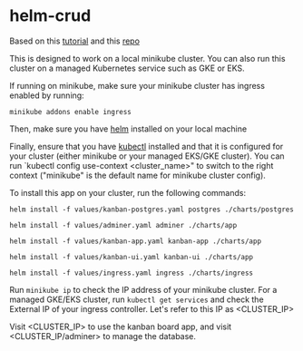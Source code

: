 # helm-crud

Based on this [tutorial](https://wkrzywiec.medium.com/how-to-deploy-application-on-kubernetes-with-helm-39f545ad33b8) and this [repo](https://github.com/wkrzywiec/k8s-helm-helmfile/tree/master/helm)

This is designed to work on a local minikube cluster.
You can also run this cluster on a managed Kubernetes service such as GKE or EKS.

If running on minikube, make sure your minikube cluster has ingress enabled by running:

`minikube addons enable ingress`

Then, make sure you have [helm](https://helm.sh/docs/intro/install/) installed on your local machine

Finally, ensure that you have [kubectl](https://kubernetes.io/docs/tasks/tools/) installed and that it is configured for your cluster (either minikube or your managed EKS/GKE cluster). You can run `kubectl config use-context <cluster_name>" to switch to the right context ("minikube" is the default name for minikube cluster config).

To install this app on your cluster, run the following commands:

`helm install -f values/kanban-postgres.yaml postgres ./charts/postgres`

`helm install -f values/adminer.yaml adminer ./charts/app`

`helm install -f values/kanban-app.yaml kanban-app ./charts/app`

`helm install -f values/kanban-ui.yaml kanban-ui ./charts/app`

`helm install -f values/ingress.yaml ingress ./charts/ingress`

Run `minikube ip` to check the IP address of your minikube cluster.
For a managed GKE/EKS cluster, run `kubectl get services` and check the External IP of your ingress controller.
Let's refer to this IP as <CLUSTER_IP>

Visit <CLUSTER_IP> to use the kanban board app, and visit <CLUSTER_IP/adminer> to manage the database.
